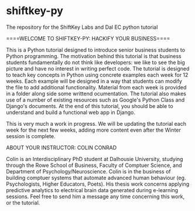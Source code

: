 # shiftkey-py
The repository for the ShiftKey Labs and Dal EC python tutorial

====WELCOME TO SHIFTKEY-PY: HACKIFY YOUR BUSINESS====

This is a Python tutorial designed to introduce senior business students to Python programming. The motivation behind this tutorial is that business students fundamentally do not think like developers: we like to see the big picture and have no interest in writing perfect code. The tutorial is designed to teach key concepts in Python using concrete examples each week for 12 weeks. Each example will be designed in a way that students can modify the file to add additional functionality. Material from each week is provided in a folder along side some writtend ocumentation. The tutorial also makes use of a number of existing resources such as Google's Python Class and Django's documents. At the end of this tutorial, you should be able to understand and build a functional web app in Django.

This is very much a work in progress. We will be updating the tutorial each week for the next few weeks, adding more content even after the Winter session is complete.

ABOUT YOUR INSTRUCTOR: COLIN CONRAD

Colin is an Interdisciplinary PhD student at Dalhousie University, studying through the Rowe School of Business, Faculty of Comptuer Science, and Department of Psychology/Neuroscience. Colin is in the business of building comptuer systems that automate advanced human behaviour (eg. Psychologists, Higher Educators, Poets). His thesis work concerns applying predictive analytics to electrical brain data generated during e-learning sessions. Feel free to send him a message any time concerning this work, or the tutorial.
